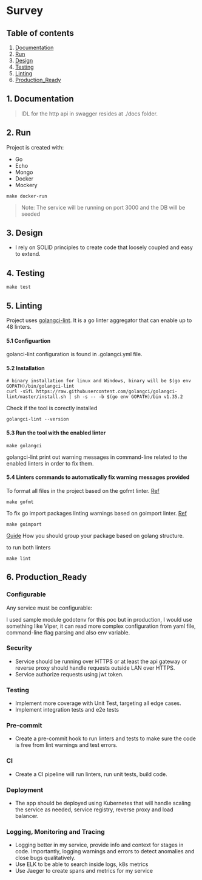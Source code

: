 # Survey


## Table of contents

1. [Documentation](#Documentation)
2. [Run](#Run)
3. [Design](#Design)
4. [Testing](#Testing)
5. [Linting](#Linting)
6. [Production_Ready](#Production_Ready)

## 1. Documentation

> IDL for the http api in swagger resides at ./docs folder.

## 2. Run

Project is created with:

* Go
* Echo
* Mongo
* Docker
* Mockery

```shell
make docker-run
```

> Note: The service will be running on port 3000 and the DB will be seeded 

## 3. Design

* I rely on SOLID principles to create code that loosely coupled and easy to extend.

## 4. Testing

```shell
make test
```

## 5. Linting

Project uses [golangci-lint](https://golangci-lint.run/). It is a go linter aggregator that can enable up to 48 linters.

#### 5.1 Configuartion

golanci-lint configuration is found in .golangci.yml file.

#### 5.2 Installation

```
# binary installation for linux and Windows, binary will be $(go env GOPATH)/bin/golangci-lint
curl -sSfL https://raw.githubusercontent.com/golangci/golangci-lint/master/install.sh | sh -s -- -b $(go env GOPATH)/bin v1.35.2
```

Check if the tool is corectly installed

```
golangci-lint --version
```

#### 5.3 Run the tool with the enabled linter

```shell
make golangci
```

golangci-lint print out warning messages in command-line related to the enabled linters in order to fix them.

#### 5.4 Linters commands to automatically fix warning messages provided

To format all files in the project based on the gofmt linter. [Ref](https://stackoverflow.com/a/13333931/5486622)

```shell
make gofmt
```

To fix go import packages linting warnings based on goimport linter. [Ref](https://stackoverflow.com/a/59964885/5486622)

```shell
make goimport
```

[Guide](https://stackoverflow.com/a/38714480/5486622) How you should group your package based on golang structure.

to run both linters

```shell
make lint
```

## 6. Production_Ready

### Configurable
Any service must be configurable:

I used sample module godotenv for this poc but in production, I would use something like Viper, it can read more complex configuration from yaml file, command-line flag parsing and also env variable.

### Security

* Service should be running over HTTPS or at least the api gateway or reverse proxy should handle requests outside LAN over HTTPS.
* Service authorize requests using jwt token.

### Testing
* Implement more coverage with Unit Test, targeting all edge cases.
* Implement integration tests and e2e tests

### Pre-commit
* Create a pre-commit hook to run linters and tests to make sure the code is free from lint warnings and test errors.

### CI
* Create a CI pipeline will run linters, run unit tests, build code.

### Deployment
* The app should be deployed using Kubernetes that will handle scaling the service as needed, service registry, reverse
  proxy and load balancer.

### Logging, Monitoring and Tracing

* Logging better in my service, provide info and context for stages in code. Importantly, logging warnings and errors to detect anomalies and close bugs qualitatively.
* Use ELK to be able to search inside logs, k8s metrics
* Use Jaeger to create spans and metrics for my service




